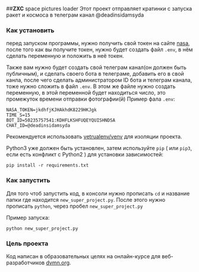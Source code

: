 ##**ZXC** space pictures loader 
Этот проект отправляет кратинки с запуска ракет и космоса в телеграм канал @deadinsidamsyda

### Как установить 
перед запуском программы, нужно получить свой токен на сайте [nasa](https://api.nasa.gov), после того как вы получите токен, нужно будет создать файл `.env`, в нём сделать переменную и положить в неё токен. 

Также вам нужно будет создать свой телеграм канал(он должен быть публичным), и сделать своего бота в телеграме, добавить его в свой канла, после чего сделать администратором 
ID бота и телеграм канала, тоже нужно сложить в файл `.env`. В этом же файле нужно создать переменную, в этой переменной будет находиться число, это промежуток времени отправки фотографии(й)
Пример фала `.env`:
```
NASA_TOKEN=jkdhfjKJHAkhdK8229HKJgk
TIME_S=15
BOT_ID=50235757541:KDHFLKSHFUQEYQUISHNDSA
CHAT_ID=@deadinsidamsyda
```
Рекомендуется использовать [vetrualenv/venv](https://pypi.org/project/python-dotenv/0.9.1/) для изоляции проекта.

Python3 уже должен быть установлен,
затем используйте `pip` ( или `pip3`, если есть конфликт с Python2 ) для установки зависимостей:
```
pip install -r requirements.txt
```
### Как запустить 
Для того чтоб запустить код, в консоли нужно прописать `cd` и название папки где находится `new_super_project.py`. После этого нужно прописать `python`, через пробел `new_super_project.py`

Пример запуска:
```
python new_super_project.py
```

### Цель проекта
Код написан в образовательных целях на онлайн-курсе для веб-разработчиков [dvmn.org](https://dvmn.org).